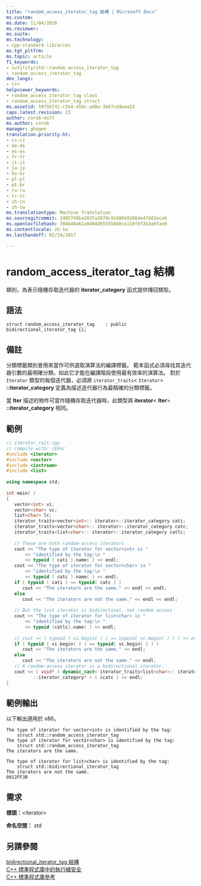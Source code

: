 ```yaml
---
title: "random_access_iterator_tag 結構 | Microsoft Docs"
ms.custom: 
ms.date: 11/04/2016
ms.reviewer: 
ms.suite: 
ms.technology:
- cpp-standard-libraries
ms.tgt_pltfrm: 
ms.topic: article
f1_keywords:
- xutility/std::random_access_iterator_tag
- random_access_iterator_tag
dev_langs:
- C++
helpviewer_keywords:
- random_access_iterator_tag class
- random_access_iterator_tag struct
ms.assetid: 59f5b741-c5b4-459c-ad0a-3b67cddeea23
caps.latest.revision: 23
author: corob-msft
ms.author: corob
manager: ghogen
translation.priority.ht:
- cs-cz
- de-de
- es-es
- fr-fr
- it-it
- ja-jp
- ko-kr
- pl-pl
- pt-br
- ru-ru
- tr-tr
- zh-cn
- zh-tw
ms.translationtype: Machine Translation
ms.sourcegitcommit: 2d05749ba2837a3879c91886b9266de47dd2ece6
ms.openlocfilehash: 394b40a61a8404d65555680ce110f8f3b3a9fae0
ms.contentlocale: zh-tw
ms.lasthandoff: 02/24/2017

---
```

# <a name="randomaccessiteratortag-struct"></a>random_access_iterator_tag 結構
類別，為表示隨機存取迭代器的 **iterator_category** 函式提供傳回類型。  
  
## <a name="syntax"></a>語法  
  
```
struct random_access_iterator_tag    : public bidirectional_iterator_tag {};
```  
  
## <a name="remarks"></a>備註  
 分類標籤類別會用來當作可供選取演算法的編譯標籤。 範本函式必須尋找其迭代器引數的最明確分類，如此它才能在編譯階段使用最有效率的演算法。 對於 `Iterator` 類型的每個迭代器，必須將 `iterator_traits`< `Iterator`> **::iterator_category** 定義為描述迭代器行為最精確的分類標籤。  
  
 當 **Iter** 描述的物件可當作隨機存取迭代器時，此類型與 **iterator**\< **Iter**> **::iterator_category** 相同。  
  
## <a name="example"></a>範例  
  
```cpp  
// iterator_rait.cpp  
// compile with: /EHsc  
#include <iterator>  
#include <vector>  
#include <iostream>  
#include <list>  
  
using namespace std;  
  
int main( )  
{  
   vector<int> vi;  
   vector<char> vc;  
   list<char> lc;  
   iterator_traits<vector<int>:: iterator>::iterator_category cati;  
   iterator_traits<vector<char>:: iterator>::iterator_category catc;  
   iterator_traits<list<char>:: iterator>::iterator_category catlc;  
  
   // These are both random-access iterators  
   cout << "The type of iterator for vector<int> is "  
       << "identified by the tag:\n "   
       << typeid ( cati ).name( ) << endl;  
   cout << "The type of iterator for vector<char> is "  
       << "identified by the tag:\n "   
       << typeid ( catc ).name( ) << endl;  
   if ( typeid ( cati ) == typeid( catc ) )  
      cout << "The iterators are the same." << endl << endl;  
   else  
      cout << "The iterators are not the same." << endl << endl;  
  
   // But the list iterator is bidirectinal, not random access  
   cout << "The type of iterator for list<char> is "  
       << "identified by the tag:\n "   
       << typeid (catlc).name( ) << endl;  
  
   // cout << ( typeid ( vi.begin( ) ) == typeid( vc.begin( ) ) ) << endl;  
   if ( typeid ( vi.begin( ) ) == typeid( vc.begin( ) ) )  
      cout << "The iterators are the same." << endl;  
   else  
      cout << "The iterators are not the same." << endl;  
   // A random-access iterator is a bidirectional iterator.  
   cout << ( void* ) dynamic_cast< iterator_traits<list<char>:: iterator>  
          ::iterator_category* > ( &catc ) << endl;  
}  
```  
  
## <a name="sample-output"></a>範例輸出  
 以下輸出適用於 x86。  
  
```
The type of iterator for vector<int> is identified by the tag:
    struct std::random_access_iterator_tag
The type of iterator for vector<char> is identified by the tag:
    struct std::random_access_iterator_tag
The iterators are the same.

The type of iterator for list<char> is identified by the tag:
    struct std::bidirectional_iterator_tag
The iterators are not the same.
0012FF3B
```  
  
## <a name="requirements"></a>需求  
 **標頭：**\<iterator>  
  
 **命名空間：** std  
  
## <a name="see-also"></a>另請參閱  
 [bidirectional_iterator_tag 結構](../standard-library/bidirectional-iterator-tag-struct.md)   
 [C++ 標準程式庫中的執行緒安全](../standard-library/thread-safety-in-the-cpp-standard-library.md)   
 [C++ 標準程式庫參考](../standard-library/cpp-standard-library-reference.md)




